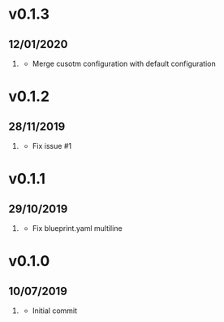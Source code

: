 # v0.1.3
##  12/01/2020

1. [](#enhancement)
    * Merge cusotm configuration with default configuration

# v0.1.2
##  28/11/2019

1. [](#bugfix)
    * Fix issue #1

# v0.1.1
##  29/10/2019

1. [](#new)
    * Fix blueprint.yaml multiline

# v0.1.0
##  10/07/2019

1. [](#new)
    * Initial commit

